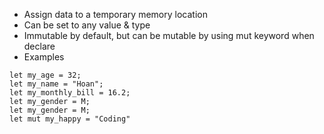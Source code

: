 * Assign data to a temporary memory location
* Can be set to any value & type
* Immutable by default, but can be mutable by using mut keyword when declare
* Examples 
```
let my_age = 32;
let my_name = "Hoan";
let my_monthly_bill = 16.2;
let my_gender = M;
let my_gender = M;
let mut my_happy = "Coding"
```